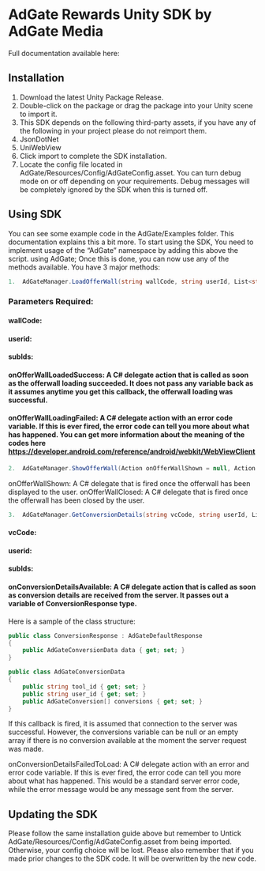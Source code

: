 # AdGate Rewards Unity SDK by AdGate Media 
Full documentation available here:
## Installation
1.	 Download the latest Unity Package Release.
2.	 Double-click on the package or drag the package into your Unity scene to import it.
3.	This SDK depends on the following third-party assets, if you have any of the following in your project please do not reimport them.
1.	JsonDotNet
2.	UniWebView
6. Click import to complete the SDK installation.
7. Locate the config file located in AdGate/Resources/Config/AdGateConfig.asset. You can turn debug mode on or off depending on your requirements. Debug messages will be completely ignored by the SDK when this is turned off.
## Using SDK
You can see some example code in the AdGate/Examples folder. This documentation explains this a bit more. 
To start using the SDK, You need to implement usage of the “AdGate” namespace by adding this above the script.
using AdGate;
Once this is done, you can now use any of the methods available. 
You have 3 major methods:
``` c#
1.	AdGateManager.LoadOfferWall(string wallCode, string userId, List<string> subIds = null, Action onOfferWallLoadedSuccess = null, Action<int> onOfferWallLoadingFailed = null);
```
### Parameters Required:
#### wallCode:
#### userid:
#### subIds:
#### onOfferWallLoadedSuccess: A C# delegate action that is called as soon as the offerwall loading succeeded. It does not pass any variable back as it assumes anytime you get this callback, the offerwall loading was successful.
#### onOfferWallLoadingFailed: A C# delegate action with an error code variable. If this is ever fired, the error code can tell you more about what has happened. You can get more information about the meaning of the codes here https://developer.android.com/reference/android/webkit/WebViewClient 
``` c#
2.	AdGateManager.ShowOfferWall(Action onOfferWallShown = null, Action onOfferWallClosed = null);
```
onOfferWallShown: A C# delegate that is fired once the offerwall has been displayed to the user.
onOfferWallClosed: A C# delegate that is fired once the offerwall has been closed by the user.
``` c#
3.	AdGateManager.GetConversionDetails(string vcCode, string userId, List<string> subIds = null, Action<ConversionResponse> onConversionDetailsAvailable = null, Action<string, int> onConversionDetailsFailedToLoad = null);
```
#### vcCode:
#### userid:
#### subIds:
#### onConversionDetailsAvailable: A C# delegate action that is called as soon as conversion details are received from the server. It passes out a variable of ConversionResponse type. 
Here is a sample of the class structure:

``` c#
public class ConversionResponse : AdGateDefaultResponse
{
    public AdGateConversionData data { get; set; }
}

public class AdGateConversionData
{
    public string tool_id { get; set; }
    public string user_id { get; set; }
    public AdGateConversion[] conversions { get; set; }
}
```
If this callback is fired, it is assumed that connection to the server was successful. However, the conversions variable can be null or an empty array if there is no conversion available at the moment the server request was made.

onConversionDetailsFailedToLoad: A C# delegate action with an error and error code variable. If this is ever fired, the error code can tell you more about what has happened. This would be a standard server error code, while the error message would be any message sent from the server.

## Updating the SDK
Please follow the same installation guide above but remember to Untick AdGate/Resources/Config/AdGateConfig.asset from being imported. Otherwise, your config choice will be lost.
Please also remember that if you made prior changes to the SDK code. It will be overwritten by the new code. 
